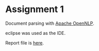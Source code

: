 # Assignment 1

Document parsing with [Apache OpenNLP](https://opennlp.apache.org/).

eclipse was used as the IDE.

Report file is [here](./COT-6930%20assignment%201%20report%20cgarbin.pdf).
